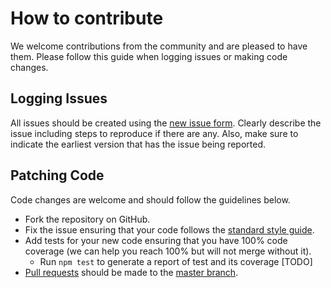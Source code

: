 # How to contribute
We welcome contributions from the community and are pleased to have them.
Please follow this guide when logging issues or making code changes.

## Logging Issues
All issues should be created using the [new issue form](https://github.com/gxapplications/myfox-wrapper-api/issues/new).
Clearly describe the issue including steps to reproduce if there are any.
Also, make sure to indicate the earliest version that has the issue being reported.

## Patching Code
Code changes are welcome and should follow the guidelines below.

* Fork the repository on GitHub.
* Fix the issue ensuring that your code follows the [standard style guide](http://standardjs.com/).
* Add tests for your new code ensuring that you have 100% code coverage (we can help you reach 100% but will not merge without it).
    * Run `npm test` to generate a report of test and its coverage [TODO]
* [Pull requests](http://help.github.com/articles/using-pull-requests/) should be made to the [master branch](https://github.com/gxapplications/myfox-wrapper-api/tree/master).
